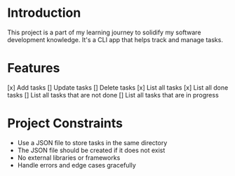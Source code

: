 # Introduction
This project is a part of my learning journey to solidify my software development
knowledge. It's a CLI app that helps track and manage tasks.

# Features
[x] Add tasks
[] Update tasks
[] Delete tasks
[x] List all tasks
[x] List all done tasks
[] List all tasks that are not done
[] List all tasks that are in progress

# Project Constraints
- Use a JSON file to store tasks in the same directory
- The JSON file should be created if it does not exist
- No external libraries or frameworks
- Handle errors and edge cases gracefully